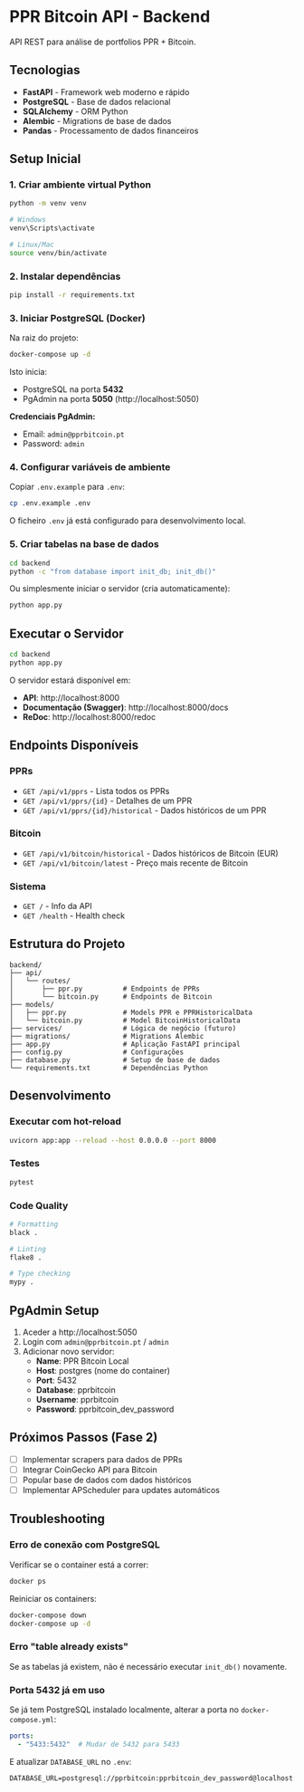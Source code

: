 # PPR Bitcoin API - Backend

API REST para análise de portfolios PPR + Bitcoin.

## Tecnologias

- **FastAPI** - Framework web moderno e rápido
- **PostgreSQL** - Base de dados relacional
- **SQLAlchemy** - ORM Python
- **Alembic** - Migrations de base de dados
- **Pandas** - Processamento de dados financeiros

## Setup Inicial

### 1. Criar ambiente virtual Python

```bash
python -m venv venv

# Windows
venv\Scripts\activate

# Linux/Mac
source venv/bin/activate
```

### 2. Instalar dependências

```bash
pip install -r requirements.txt
```

### 3. Iniciar PostgreSQL (Docker)

Na raiz do projeto:

```bash
docker-compose up -d
```

Isto inicia:
- PostgreSQL na porta **5432**
- PgAdmin na porta **5050** (http://localhost:5050)

**Credenciais PgAdmin:**
- Email: `admin@pprbitcoin.pt`
- Password: `admin`

### 4. Configurar variáveis de ambiente

Copiar `.env.example` para `.env`:

```bash
cp .env.example .env
```

O ficheiro `.env` já está configurado para desenvolvimento local.

### 5. Criar tabelas na base de dados

```bash
cd backend
python -c "from database import init_db; init_db()"
```

Ou simplesmente iniciar o servidor (cria automaticamente):

```bash
python app.py
```

## Executar o Servidor

```bash
cd backend
python app.py
```

O servidor estará disponível em:
- **API**: http://localhost:8000
- **Documentação (Swagger)**: http://localhost:8000/docs
- **ReDoc**: http://localhost:8000/redoc

## Endpoints Disponíveis

### PPRs

- `GET /api/v1/pprs` - Lista todos os PPRs
- `GET /api/v1/pprs/{id}` - Detalhes de um PPR
- `GET /api/v1/pprs/{id}/historical` - Dados históricos de um PPR

### Bitcoin

- `GET /api/v1/bitcoin/historical` - Dados históricos de Bitcoin (EUR)
- `GET /api/v1/bitcoin/latest` - Preço mais recente de Bitcoin

### Sistema

- `GET /` - Info da API
- `GET /health` - Health check

## Estrutura do Projeto

```
backend/
├── api/
│   └── routes/
│       ├── ppr.py          # Endpoints de PPRs
│       └── bitcoin.py      # Endpoints de Bitcoin
├── models/
│   ├── ppr.py              # Models PPR e PPRHistoricalData
│   └── bitcoin.py          # Model BitcoinHistoricalData
├── services/               # Lógica de negócio (futuro)
├── migrations/             # Migrations Alembic
├── app.py                  # Aplicação FastAPI principal
├── config.py               # Configurações
├── database.py             # Setup de base de dados
└── requirements.txt        # Dependências Python
```

## Desenvolvimento

### Executar com hot-reload

```bash
uvicorn app:app --reload --host 0.0.0.0 --port 8000
```

### Testes

```bash
pytest
```

### Code Quality

```bash
# Formatting
black .

# Linting
flake8 .

# Type checking
mypy .
```

## PgAdmin Setup

1. Aceder a http://localhost:5050
2. Login com `admin@pprbitcoin.pt` / `admin`
3. Adicionar novo servidor:
   - **Name**: PPR Bitcoin Local
   - **Host**: postgres (nome do container)
   - **Port**: 5432
   - **Database**: pprbitcoin
   - **Username**: pprbitcoin
   - **Password**: pprbitcoin_dev_password

## Próximos Passos (Fase 2)

- [ ] Implementar scrapers para dados de PPRs
- [ ] Integrar CoinGecko API para Bitcoin
- [ ] Popular base de dados com dados históricos
- [ ] Implementar APScheduler para updates automáticos

## Troubleshooting

### Erro de conexão com PostgreSQL

Verificar se o container está a correr:

```bash
docker ps
```

Reiniciar os containers:

```bash
docker-compose down
docker-compose up -d
```

### Erro "table already exists"

Se as tabelas já existem, não é necessário executar `init_db()` novamente.

### Porta 5432 já em uso

Se já tem PostgreSQL instalado localmente, alterar a porta no `docker-compose.yml`:

```yaml
ports:
  - "5433:5432"  # Mudar de 5432 para 5433
```

E atualizar `DATABASE_URL` no `.env`:

```
DATABASE_URL=postgresql://pprbitcoin:pprbitcoin_dev_password@localhost:5433/pprbitcoin
```
